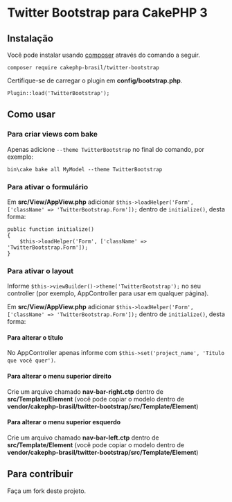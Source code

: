 # Twitter Bootstrap para CakePHP 3

## Instalação

Você pode instalar usando [composer](http://getcomposer.org) através do comando a seguir.

	composer require cakephp-brasil/twitter-bootstrap

Certifique-se de carregar o plugin em **config/bootstrap.php**.

	Plugin::load('TwitterBootstrap');

## Como usar

### Para criar views com **bake**

Apenas adicione `--theme TwitterBootstrap` no final do comando, por exemplo:

	bin\cake bake all MyModel --theme TwitterBootstrap

### Para ativar o formulário

Em **src/View/AppView.php** adicionar `$this->loadHelper('Form', ['className' => 'TwitterBootstrap.Form']);` dentro de `initialize()`, desta forma:

    public function initialize()
    {
        $this->loadHelper('Form', ['className' => 'TwitterBootstrap.Form']);
    }

### Para ativar o layout

Informe `$this->viewBuilder()->theme('TwitterBootstrap');` no seu controller (por exemplo, AppController para usar em qualquer página).

Em **src/View/AppView.php** adicionar `$this->loadHelper('Form', ['className' => 'TwitterBootstrap.Form']);` dentro de `initialize()`, desta forma:

#### Para alterar o título

No AppController apenas informe com `$this->set('project_name', 'Título que você quer')`.

#### Para alterar o menu superior direito

Crie um arquivo chamado **nav-bar-right.ctp** dentro de **src/Template/Element** (você pode copiar o modelo dentro de **vendor/cakephp-brasil/twitter-bootstrap/src/Template/Element**)

#### Para alterar o menu superior esquerdo

Crie um arquivo chamado **nav-bar-left.ctp** dentro de **src/Template/Element** (você pode copiar o modelo dentro de **vendor/cakephp-brasil/twitter-bootstrap/src/Template/Element**)

## Para contribuir

Faça um fork deste projeto.
